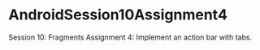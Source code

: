 # AndroidSession10Assignment4
Session 10: Fragments Assignment 4: Implement an action bar with tabs.

